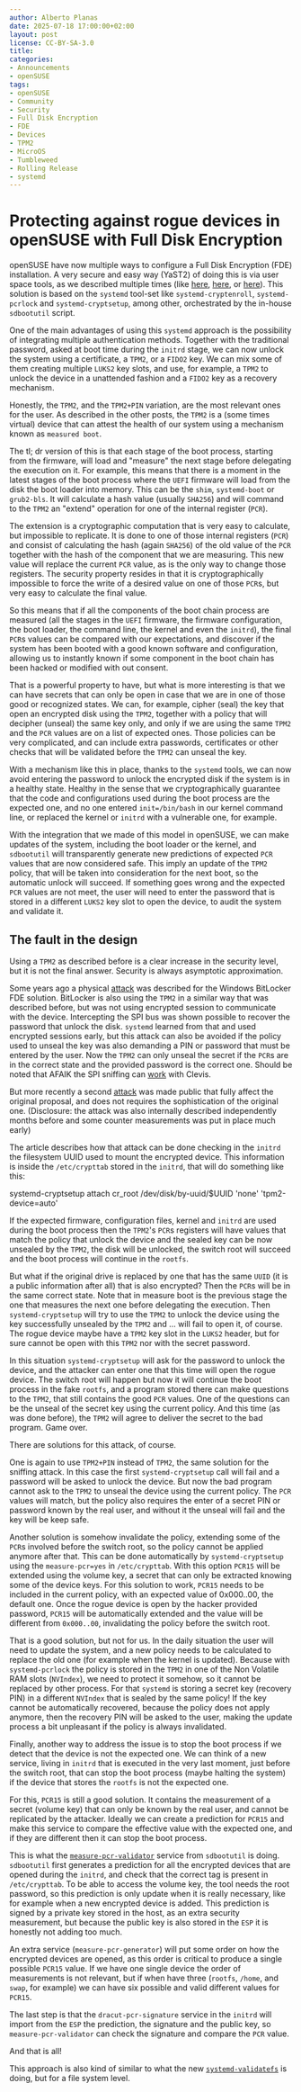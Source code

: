 ```yaml
---
author: Alberto Planas
date: 2025-07-18 17:00:00+02:00
layout: post
license: CC-BY-SA-3.0
title: 
categories:
- Announcements
- openSUSE
tags:
- openSUSE
- Community
- Security
- Full Disk Encryption
- FDE
- Devices
- TPM2
- MicroOS
- Tumbleweed
- Rolling Release
- systemd
---
```


# Protecting against rogue devices in openSUSE with Full Disk Encryption

openSUSE have now multiple ways to configure a Full Disk Encryption
(FDE) installation.  A very secure and easy way (YaST2) of doing this
is via user space tools, as we described multiple times (like
[here][1], [here][2], or [here][3]).  This solution is based on the
`systemd` tool-set like `systemd-cryptenroll`, `systemd-pcrlock` and
`systemd-cryptsetup`, among other, orchestrated by the in-house
`sdbootutil` script.

One of the main advantages of using this `systemd` approach is the
possibility of integrating multiple authentication methods.  Together
with the traditional password, asked at boot time during the `initrd`
stage, we can now unlock the system using a certificate, a `TPM2`, or
a `FIDO2` key.  We can mix some of them creating multiple `LUKS2` key
slots, and use, for example, a `TPM2` to unlock the device in a
unattended fashion and a `FIDO2` key as a recovery mechanism.

Honestly, the `TPM2`, and the `TPM2+PIN` variation, are the most
relevant ones for the user.  As described in the other posts, the
`TPM2` is a (some times virtual) device that can attest the health of
our system using a mechanism known as `measured boot`.

The tl; dr version of this is that each stage of the boot process,
starting from the firmware, will load and "measure" the next stage
before delegating the execution on it.  For example, this means that
there is a moment in the latest stages of the boot process where the
`UEFI` firmware will load from the disk the boot loader into memory.
This can be the `shim`, `systemd-boot` or `grub2-bls`.  It will
calculate a hash value (usually `SHA256`) and will command to the
`TPM2` an "extend" operation for one of the internal register (`PCR`).

The extension is a cryptographic computation that is very easy to
calculate, but impossible to replicate.  It is done to one of those
internal registers (`PCR`) and consist of calculating the hash (again
`SHA256`) of the old value of the `PCR` together with the hash of the
component that we are measuring.  This new value will replace the
current `PCR` value, as is the only way to change those registers.
The security property resides in that it is cryptographically
impossible to force the write of a desired value on one of those
`PCR`s, but very easy to calculate the final value.

So this means that if all the components of the boot chain process are
measured (all the stages in the `UEFI` firmware, the firmware
configuration, the boot loader, the command line, the kernel and even
the `initrd`), the final `PCR`s values can be compared with our
expectations, and discover if the system has been booted with a good
known software and configuration, allowing us to instantly known if
some component in the boot chain has been hacked or modified with out
consent.

That is a powerful property to have, but what is more interesting is
that we can have secrets that can only be open in case that we are in
one of those good or recognized states.  We can, for example, cipher
(seal) the key that open an encrypted disk using the `TPM2`, together
with a policy that will decipher (unseal) the same key only, and only
if we are using the same `TPM2` and the `PCR` values are on a list of
expected ones.  Those policies can be very complicated, and can
include extra passwords, certificates or other checks that will be
validated before the `TPM2` can unseal the key.

With a mechanism like this in place, thanks to the `systemd` tools, we
can now avoid entering the password to unlock the encrypted disk if
the system is in a healthy state.  Healthy in the sense that we
cryptographically guarantee that the code and configurations used
during the boot process are the expected one, and no one entered
`init=/bin/bash` in our kernel command line, or replaced the kernel or
`initrd` with a vulnerable one, for example.

With the integration that we made of this model in openSUSE, we can
make updates of the system, including the boot loader or the kernel,
and `sdbootutil` will transparently generate new predictions of
expected `PCR` values that are now considered safe.  This imply an
update of the `TPM2` policy, that will be taken into consideration for
the next boot, so the automatic unlock will succeed.  If something
goes wrong and the expected `PCR` values are not meet, the user will
need to enter the password that is stored in a different `LUKS2` key
slot to open the device, to audit the system and validate it.


## The fault in the design

Using a `TPM2` as described before is a clear increase in the security
level, but it is not the final answer.  Security is always asymptotic
approximation.

Some years ago a physical [attack][4] was described for the Windows
BitLocker FDE solution.  BitLocker is also using the `TPM2` in a
similar way that was described before, but was not using encrypted
session to communicate with the device.  Intercepting the SPI bus was
shown possible to recover the password that unlock the disk.
`systemd` learned from that and used encrypted sessions early, but
this attack can also be avoided if the policy used to unseal the key
was also demanding a PIN or password that must be entered by the user.
Now the `TPM2` can only unseal the secret if the `PCR`s are in the
correct state and the provided password is the correct one.  Should be
noted that AFAIK the SPI sniffing can [work][5] with Clevis.

But more recently a second [attack][6] was made public that fully
affect the original proposal, and does not requires the sophistication
of the original one.  (Disclosure: the attack was also internally
described independently months before and some counter measurements
was put in place much early)

The article describes how that attack can be done checking in the
`initrd` the filesystem UUID used to mount the encrypted device.  This
information is inside the `/etc/crypttab` stored in the `initrd`, that
will do something like this:

  systemd-cryptsetup attach cr_root /dev/disk/by-uuid/$UUID 'none' 'tpm2-device=auto'

If the expected firmware, configuration files, kernel and `initrd` are
used during the boot process then the `TPM2`'s `PCR`s registers will
have values that match the policy that unlock the device and the
sealed key can be now unsealed by the `TPM2`, the disk will be
unlocked, the switch root will succeed and the boot process will
continue in the `rootfs`.

But what if the original drive is replaced by one that has the same
`UUID` (it is a public information after all) that is also encrypted?
Then the `PCR`s will be in the same correct state.  Note that in
measure boot is the previous stage the one that measures the next one
before delegating the execution.  Then `systemd-cryptsetup` will try
to use the `TPM2` to unlock the device using the key successfully
unsealed by the `TPM2` and ... will fail to open it, of course.  The
rogue device maybe have a `TPM2` key slot in the `LUKS2` header, but
for sure cannot be open with this `TPM2` nor with the secret password.

In this situation `systemd-cryptsetup` will ask for the password to
unlock the device, and the attacker can enter one that this time will
open the rogue device.  The switch root will happen but now it will
continue the boot process in the fake `rootfs`, and a program stored
there can make questions to the `TPM2`, that still contains the good
`PCR` values.  One of the questions can be the unseal of the secret
key using the current policy.  And this time (as was done before), the
`TPM2` will agree to deliver the secret to the bad program.  Game
over.

There are solutions for this attack, of course.

One is again to use `TPM2+PIN` instead of `TPM2`, the same solution
for the sniffing attack.  In this case the first `systemd-cryptsetup`
call will fail and a password will be asked to unlock the device.  But
now the bad program cannot ask to the `TPM2` to unseal the device
using the current policy.  The `PCR` values will match, but the policy
also requires the enter of a secret PIN or password known by the real
user, and without it the unseal will fail and the key will be keep
safe.

Another solution is somehow invalidate the policy, extending some of
the `PCR`s involved before the switch root, so the policy cannot be
applied anymore after that.  This can be done automatically by
`systemd-cryptsetup` using the `measure-pcr=yes` in `/etc/crypttab`.
With this option `PCR15` will be extended using the volume key, a
secret that can only be extracted knowing some of the device keys.
For this solution to work, `PCR15` needs to be included in the current
policy, with an expected value of 0x000..00, the default one.  Once
the rogue device is open by the hacker provided password, `PCR15` will
be automatically extended and the value will be different from
`0x000..00`, invalidating the policy before the switch root.

That is a good solution, but not for us.  In the daily situation the
user will need to update the system, and a new policy needs to be
calculated to replace the old one (for example when the kernel is
updated).  Because with `systemd-pcrlock` the policy is stored in the
`TPM2` in one of the Non Volatile RAM slots (`NVIndex`), we need to
protect it somehow, so it cannot be replaced by other process.  For
that `systemd` is storing a secret key (recovery PIN) in a different
`NVIndex` that is sealed by the same policy!  If the key cannot be
automatically recovered, because the policy does not apply anymore,
then the recovery PIN will be asked to the user, making the update
process a bit unpleasant if the policy is always invalidated.

Finally, another way to address the issue is to stop the boot process
if we detect that the device is not the expected one.  We can think of
a new service, living in `initrd` that is executed in the very last
moment, just before the switch root, that can stop the boot process
(maybe halting the system) if the device that stores the `rootfs` is
not the expected one.

For this, `PCR15` is still a good solution.  It contains the
measurement of a secret (volume key) that can only be known by the
real user, and cannot be replicated by the attacker.  Ideally we can
create a prediction for `PCR15` and make this service to compare the
effective value with the expected one, and if they are different then
it can stop the boot process.

This is what the [`measure-pcr-validator`][7] service from
`sdbootutil` is doing.  `sdbootutil` first generates a prediction for
all the encrypted devices that are opened during the `initrd`, and
check that the correct tag is present in `/etc/crypttab`.  To be able
to access the volume key, the tool needs the root password, so this
prediction is only update when it is really necessary, like for
example when a new encrypted device is added.  This prediction is
signed by a private key stored in the host, as an extra security
measurement, but because the public key is also stored in the `ESP` it
is honestly not adding too much.

An extra service (`measure-pcr-generator`) will put some order on how
the encrypted devices are opened, as this order is critical to produce
a single possible `PCR15` value.  If we have one single device the
order of measurements is not relevant, but if when have three
(`rootfs`, `/home`, and `swap`, for example) we can have six possible
and valid different values for `PCR15`.

The last step is that the `dracut-pcr-signature` service in the
`initrd` will import from the `ESP` the prediction, the signature and
the public key, so `measure-pcr-validator` can check the signature and
compare the `PCR` value.

And that is all!

This approach is also kind of similar to what the new
[`systemd-validatefs`][8] is doing, but for a file system level.


[1]: <https://news.opensuse.org/2023/12/20/systemd-fde/>
[2]: <https://microos.opensuse.org/blog/2023-12-20-sdboot-fde/>
[3]: <https://news.opensuse.org/2024/09/20/quickstart-fde-yast2/>
[4]: <https://cybersecurity.bureauveritas.com/blog/tpm-sniffing-attacks-against-non-bitlocker-targets>
[5]: <https://www.securitum.com/extracting_clevisbitlocker_secrets_from_tpm_traffic_.html>
[6]: <https://oddlama.org/blog/bypassing-disk-encryption-with-tpm2-unlock/>
[7]: <https://github.com/openSUSE/sdbootutil/blob/main/measure-pcr-validator.sh>
[8]: <https://github.com/systemd/systemd/blob/main/man/systemd-validatefs%40.service.xml>
